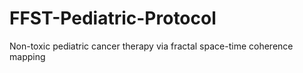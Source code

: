 # FFST-Pediatric-Protocol
Non-toxic pediatric cancer therapy via fractal space-time coherence mapping

